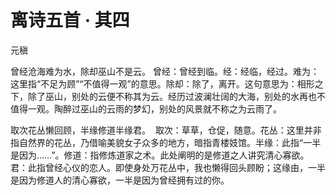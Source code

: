 # 离诗五首 · 其四

<span class="r">元稹

<link href="../../css/style.css" rel="stylesheet" type="text/css" />

<div class="p">

曾经沧海难为水，除却巫山不是云。
<span class="comment">
曾经：曾经到临。经：经临，经过。难为：这里指“不足为顾”“不值得一观”的意思。除却：除了，离开。这句意思为：相形之下，除了巫山，别处的云便不称其为云。经历过波澜壮阔的大海，别处的水再也不值得一观。陶醉过巫山的云雨的梦幻，别处的风景就不称之为云雨了。

取次花丛懒回顾，半缘修道半缘君。 
<span class="comment">
取次：草草，仓促，随意。花丛：这里并非指自然界的花丛，乃借喻美貌女子众多的地方，暗指青楼妓馆。半缘：此指“一半是因为……”。修道：指修炼道家之术。此处阐明的是修道之人讲究清心寡欲。君：此指曾经心仪的恋人。即使身处万花丛中，我也懒得回头顾盼；这缘由，一半是因为修道人的清心寡欲，一半是因为曾经拥有过的你。
